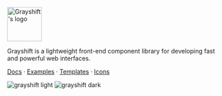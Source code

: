 <img src="https://grayshift.io/dist/svg/favicon.svg" width="80" height="80" alt="Grayshift's logo">

Grayshift is a lightweight front-end component library for developing fast and powerful web interfaces.

[Docs](https://grayshift.io/docs/getting-started/introduction/)
·
[Examples](https://grayshift.io/examples/)
·
[Templates](https://grayshift.io/templates/)
·
[Icons](https://grayshift.io/icons/)

<img src="https://cdn.dribbble.com/users/3009008/screenshots/12131107/media/5ac8f10a6ca0e1dd2f3e909f0858fd23.jpg" alt="grayshift light">

<img src="https://cdn.dribbble.com/users/3009008/screenshots/12131107/media/31e0caaca67af8622110ced6e09e9849.jpg" alt="grayshift dark">
